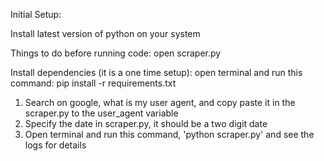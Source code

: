 Initial Setup:

Install latest version of python on your system

Things to do before running code:
open scraper.py

Install dependencies (it is a one time setup):
open terminal and run this command:
pip install -r requirements.txt

1. Search on google, what is my user agent, and copy paste it in the scraper.py to the user_agent variable
2. Specify the date in scraper.py, it should be a two digit date
3. Open terminal and run this command, 'python scraper.py' and see the logs for details
